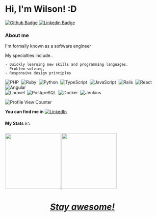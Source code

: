 # Hi, I'm Wilson! :D

[![Github Badge](https://img.shields.io/badge/-Github-000?style=flat-square&logo=Github&logoColor=white&link=https://github.com/WilsonRU)](https://github.com/WilsonRU)
[![Linkedin Badge](https://img.shields.io/badge/-LinkedIn-blue?style=flat-square&logo=Linkedin&logoColor=white&link=https://www.linkedin.com/in/wilson-m-bba835141/)](https://www.linkedin.com/in/wilson-m-bba835141/)

### About me
I'm formally known as a software engineer 

My specialties include..

    - Quickly learning new skills and programming languages,
    - Problem-solving,
    - Responsive design principles

  ![PHP](https://img.shields.io/badge/-PHP-05122A?style=flat&logo=php)&nbsp;
  ![Ruby](https://img.shields.io/badge/-Ruby-05122A?style=flat&logo=ruby)&nbsp;
  ![Python](https://img.shields.io/badge/-Python-05122A?style=flat&logo=python)&nbsp;
  ![TypeScript](https://img.shields.io/badge/-Typescript-05122A?style=flat&logo=typescript)&nbsp;
  ![JavaScript](https://img.shields.io/badge/-JavaScript-05122A?style=flat&logo=javascript)&nbsp;
  ![Rails](https://img.shields.io/badge/-Ruby_on_Rails-05122A?style=flat&logo=ruby-on-rails)&nbsp;
  ![React](https://img.shields.io/badge/-React-05122A?style=flat&logo=react)&nbsp;  
  ![Angular](https://img.shields.io/badge/-Angular-05122A?style=flat&logo=angular)&nbsp;  
  ![Laravel](https://img.shields.io/badge/-Laravel-05122A?style=flat&logo=laravel)&nbsp;
  ![PostgreSQL](https://img.shields.io/badge/-PostgreSQL-05122A?style=flat&logo=postgresql)&nbsp; 
  ![Docker](https://img.shields.io/badge/-Docker-05122A?style=flat&logo=docker)&nbsp;
  ![Jenkins](https://img.shields.io/badge/-Jenkins-05122A?style=flat&logo=jenkins)&nbsp;


![Profile View Counter](https://komarev.com/ghpvc/?username=WilsonRU)

**You can find me in** 
  [![LinkedIn](https://img.shields.io/badge/-LinkedIn-05122A?style=flat&logo=linkedin)](https://www.linkedin.com/in/wilson-m-bba835141/)&nbsp;

#### My Stats :chart_with_upwards_trend::
<div>
  <a href="https://github.com/wilsonru">
  <img height="180em" src="https://github-readme-stats.vercel.app/api?username=wilsonru&show_icons=true&theme=dark&include_all_commits=true&count_private=true"/> 
  <img height="180em" src="https://github-readme-stats.vercel.app/api/top-langs/?username=wilsonru&layout=compact&langs_count=7&theme=dark"/>
</div>
<h1 align='center'><i>Stay awesome!</i></h1>
